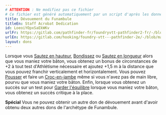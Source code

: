 ```yaml
---
# ATTENTION : Ne modifiez pas ce fichier
# Ce fichier est généré automatiquement par un script d'après les données du module Foundry VTT officiel et de sa traduction
title: Dévouement du Funambule
titleEn: Staff Acrobat Dedication
id: LoeoiYOpxSaEkWKv
urlFr: https://gitlab.com/pathfinder-fr/foundryvtt-pathfinder2-fr/-/blob/master/data/feats/LoeoiYOpxSaEkWKv.htm
urlEn: https://gitlab.com/hooking/foundry-vtt---pathfinder-2e/-/blob/master/packs/data/feats.db/staff-acrobat-dedication.json
layout: dons
---
```

Lorsque vous [Sautez en hauteur](../actions/sauter-en-hauteur.html), [Bondissez](../actions/bondir.html) ou [Sautez en longueur](../actions/sauter-en-longueur.html) alors que vous maniez votre bâton, vous obtenez un bonus de circonstances de +2 à tout test d'Athlétisme nécessaire et ajoutez +1,5 m à la distance que vous pouvez franchir verticalement et horizontalement. Vous pouvez [Pousser](../actions/pousser.html) et faire un [Croc-en-jambe](../actions/croc-en-jambe.html) même si vous n'avez pas de main libre, pourvu que vous maniez votre bâton. Enfin, lorsque vous obtenez un succès sur un test pour [Garder l'équilibre](../actions/garder-l-équilibre.html) lorsque vous maniez votre bâton, vous obtenez un succès critique à la place.

**Spécial** Vous ne pouvez obtenir un autre don de dévouement avant d'avoir obtenu deux autres dons de l'archétype de Funambule.
